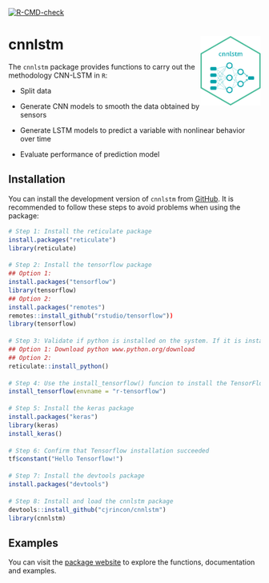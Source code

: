 
<!-- README.md is generated from README.Rmd. Please edit that file -->
<!-- badges: start -->

[![R-CMD-check](https://github.com/cjrincon/cnnlstm/actions/workflows/R-CMD-check.yaml/badge.svg)](https://github.com/cjrincon/cnnlstm/actions/workflows/R-CMD-check.yaml)
<!-- badges: end -->

# cnnlstm <img src="man/figures/logo_cnnlstm.png" align="right" alt="" width="120" />

The `cnnlstm` package provides functions to carry out the methodology
CNN-LSTM in `R`:

- Split data

- Generate CNN models to smooth the data obtained by sensors

- Generate LSTM models to predict a variable with nonlinear behavior
  over time

- Evaluate performance of prediction model

## Installation

You can install the development version of `cnnlstm` from
[GitHub](https://github.com/cjrincon/cnnlstm). It is recommended to
follow these steps to avoid problems when using the package:

``` r
# Step 1: Install the reticulate package
install.packages("reticulate")
library(reticulate)

# Step 2: Install the tensorflow package
## Option 1:
install.packages("tensorflow")
library(tensorflow)
## Option 2:
install.packages("remotes")
remotes::install_github("rstudio/tensorflow"))
library(tensorflow)

# Step 3: Validate if python is installed on the system. If it is installed, continue to the next step. For the installation:
## Option 1: Download python www.python.org/download
## Option 2:
reticulate::install_python()

# Step 4: Use the install_tensorflow() funcion to install the TensorFlow module
install_tensorflow(envname = "r-tensorflow")
 
# Step 5: Install the keras package
install.packages("keras")
library(keras)
install_keras()

# Step 6: Confirm that Tensorflow installation succeeded
tf$constant("Hello Tensorflow!")

# Step 7: Install the devtools package
install.packages("devtools")

# Step 8: Install and load the cnnlstm package
devtools::install_github("cjrincon/cnnlstm")
library(cnnlstm)
```

## Examples

You can visit the [package website](https://cjrincon.github.io/cnnlstm/)
to explore the functions, documentation and examples.
